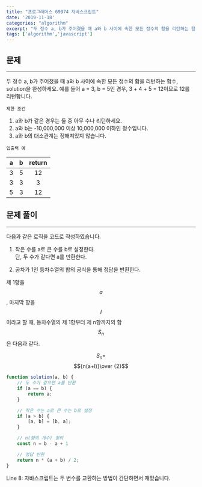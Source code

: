 ```yaml
---
title: "프로그래머스 69974 자바스크립트"
date: '2019-11-18'
categories: "algorithm"
excerpt: "두 정수 a, b가 주어졌을 때 a와 b 사이에 속한 모든 정수의 합을 리턴하는 함수"
tags: ['algorithm','javascript']
---
```

## 문제 
---
두 정수 a, b가 주어졌을 때 a와 b 사이에 속한 모든 정수의 합을 리턴하는 함수, solution을 완성하세요.
예를 들어 a = 3, b = 5인 경우, 3 + 4 + 5 = 12이므로 12를 리턴합니다.

`제한 조건`
1. a와 b가 같은 경우는 둘 중 아무 수나 리턴하세요.
2. a와 b는 -10,000,000 이상 10,000,000 이하인 정수입니다.
3. a와 b의 대소관계는 정해져있지 않습니다.

`입출력 예`

| <center>a</center> | <center>b</center> | <center>return</center> |
| :----------------: | :----------------: | :---------------------: |
|         3          |         5          |           12            |
|         3          |         3          |            3            |
|         5          |         3          |           12            |

## 문제 풀이
---
다음과 같은 로직을 코드로 작성하였습니다.

1. 작은 수를 a로 큰 수를 b로 설정한다.<br>
단, 두 수가 같다면 a를 반환한다.

2. 공차가 1인 등차수열의 합의 공식을 통해 정답을 반환한다.

제 1항을 $$a$$, 마지막 항을 $$l$$이라고 할 때,
등차수열의 제 1항부터 제 n항까지의 합 $$S_n$$은 다음과 같다.

$${S_n}=$$ $${n(a+l)}\over {2}$$


~~~javascript
function solution(a, b) {
    // 두 수가 같으면 a를 반환
    if (a == b) {
        return a;
    }

    // 작은 수는 a로 큰 수는 b로 설정
    if (a > b) {
        [a, b] = [b, a];
    }

    // n(항의 개수) 정의
    const n = b - a + 1

    // 정답 반환
    return n * (a + b) / 2;
}
~~~

<div class='alert alert-info'>
Line 8: 자바스크립트는 두 변수를 교환하는 방법이 간단하면서 재밌습니다.
</div>

